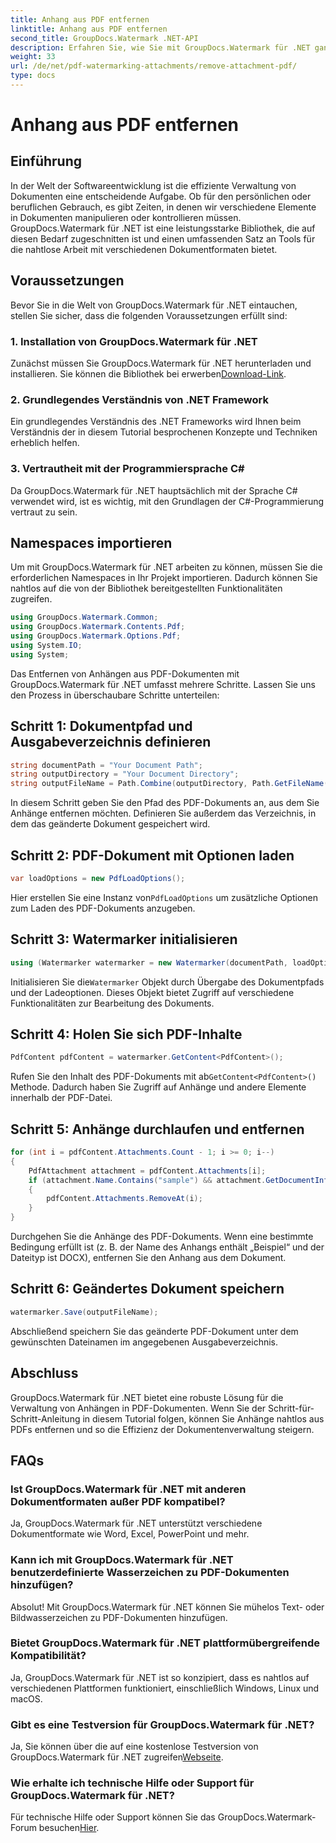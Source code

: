 ```yaml
---
title: Anhang aus PDF entfernen
linktitle: Anhang aus PDF entfernen
second_title: GroupDocs.Watermark .NET-API
description: Erfahren Sie, wie Sie mit GroupDocs.Watermark für .NET ganz einfach Anhänge aus PDF-Dokumenten entfernen. Steigern Sie die Effizienz Ihres Dokumentenmanagements.
weight: 33
url: /de/net/pdf-watermarking-attachments/remove-attachment-pdf/
type: docs
---
```

# Anhang aus PDF entfernen

## Einführung
In der Welt der Softwareentwicklung ist die effiziente Verwaltung von Dokumenten eine entscheidende Aufgabe. Ob für den persönlichen oder beruflichen Gebrauch, es gibt Zeiten, in denen wir verschiedene Elemente in Dokumenten manipulieren oder kontrollieren müssen. GroupDocs.Watermark für .NET ist eine leistungsstarke Bibliothek, die auf diesen Bedarf zugeschnitten ist und einen umfassenden Satz an Tools für die nahtlose Arbeit mit verschiedenen Dokumentformaten bietet.
## Voraussetzungen
Bevor Sie in die Welt von GroupDocs.Watermark für .NET eintauchen, stellen Sie sicher, dass die folgenden Voraussetzungen erfüllt sind:
### 1. Installation von GroupDocs.Watermark für .NET
 Zunächst müssen Sie GroupDocs.Watermark für .NET herunterladen und installieren. Sie können die Bibliothek bei erwerben[Download-Link](https://releases.groupdocs.com/Watermark/net/).
### 2. Grundlegendes Verständnis von .NET Framework
Ein grundlegendes Verständnis des .NET Frameworks wird Ihnen beim Verständnis der in diesem Tutorial besprochenen Konzepte und Techniken erheblich helfen.
### 3. Vertrautheit mit der Programmiersprache C#
Da GroupDocs.Watermark für .NET hauptsächlich mit der Sprache C# verwendet wird, ist es wichtig, mit den Grundlagen der C#-Programmierung vertraut zu sein.

## Namespaces importieren
Um mit GroupDocs.Watermark für .NET arbeiten zu können, müssen Sie die erforderlichen Namespaces in Ihr Projekt importieren. Dadurch können Sie nahtlos auf die von der Bibliothek bereitgestellten Funktionalitäten zugreifen.

```csharp
using GroupDocs.Watermark.Common;
using GroupDocs.Watermark.Contents.Pdf;
using GroupDocs.Watermark.Options.Pdf;
using System.IO;
using System;
```
Das Entfernen von Anhängen aus PDF-Dokumenten mit GroupDocs.Watermark für .NET umfasst mehrere Schritte. Lassen Sie uns den Prozess in überschaubare Schritte unterteilen:
## Schritt 1: Dokumentpfad und Ausgabeverzeichnis definieren
```csharp
string documentPath = "Your Document Path";
string outputDirectory = "Your Document Directory";
string outputFileName = Path.Combine(outputDirectory, Path.GetFileName(documentPath));
```
In diesem Schritt geben Sie den Pfad des PDF-Dokuments an, aus dem Sie Anhänge entfernen möchten. Definieren Sie außerdem das Verzeichnis, in dem das geänderte Dokument gespeichert wird.
## Schritt 2: PDF-Dokument mit Optionen laden
```csharp
var loadOptions = new PdfLoadOptions();
```
 Hier erstellen Sie eine Instanz von`PdfLoadOptions` um zusätzliche Optionen zum Laden des PDF-Dokuments anzugeben.
## Schritt 3: Watermarker initialisieren
```csharp
using (Watermarker watermarker = new Watermarker(documentPath, loadOptions))
```
 Initialisieren Sie die`Watermarker` Objekt durch Übergabe des Dokumentpfads und der Ladeoptionen. Dieses Objekt bietet Zugriff auf verschiedene Funktionalitäten zur Bearbeitung des Dokuments.
## Schritt 4: Holen Sie sich PDF-Inhalte
```csharp
PdfContent pdfContent = watermarker.GetContent<PdfContent>();
```
 Rufen Sie den Inhalt des PDF-Dokuments mit ab`GetContent<PdfContent>()` Methode. Dadurch haben Sie Zugriff auf Anhänge und andere Elemente innerhalb der PDF-Datei.
## Schritt 5: Anhänge durchlaufen und entfernen
```csharp
for (int i = pdfContent.Attachments.Count - 1; i >= 0; i--)
{
    PdfAttachment attachment = pdfContent.Attachments[i];
    if (attachment.Name.Contains("sample") && attachment.GetDocumentInfo().FileType == FileType.DOCX)
    {
        pdfContent.Attachments.RemoveAt(i);
    }
}
```
Durchgehen Sie die Anhänge des PDF-Dokuments. Wenn eine bestimmte Bedingung erfüllt ist (z. B. der Name des Anhangs enthält „Beispiel“ und der Dateityp ist DOCX), entfernen Sie den Anhang aus dem Dokument.
## Schritt 6: Geändertes Dokument speichern
```csharp
watermarker.Save(outputFileName);
```
Abschließend speichern Sie das geänderte PDF-Dokument unter dem gewünschten Dateinamen im angegebenen Ausgabeverzeichnis.

## Abschluss
GroupDocs.Watermark für .NET bietet eine robuste Lösung für die Verwaltung von Anhängen in PDF-Dokumenten. Wenn Sie der Schritt-für-Schritt-Anleitung in diesem Tutorial folgen, können Sie Anhänge nahtlos aus PDFs entfernen und so die Effizienz der Dokumentenverwaltung steigern.
## FAQs
### Ist GroupDocs.Watermark für .NET mit anderen Dokumentformaten außer PDF kompatibel?
Ja, GroupDocs.Watermark für .NET unterstützt verschiedene Dokumentformate wie Word, Excel, PowerPoint und mehr.
### Kann ich mit GroupDocs.Watermark für .NET benutzerdefinierte Wasserzeichen zu PDF-Dokumenten hinzufügen?
Absolut! Mit GroupDocs.Watermark für .NET können Sie mühelos Text- oder Bildwasserzeichen zu PDF-Dokumenten hinzufügen.
### Bietet GroupDocs.Watermark für .NET plattformübergreifende Kompatibilität?
Ja, GroupDocs.Watermark für .NET ist so konzipiert, dass es nahtlos auf verschiedenen Plattformen funktioniert, einschließlich Windows, Linux und macOS.
### Gibt es eine Testversion für GroupDocs.Watermark für .NET?
 Ja, Sie können über die auf eine kostenlose Testversion von GroupDocs.Watermark für .NET zugreifen[Webseite](https://releases.groupdocs.com/).
### Wie erhalte ich technische Hilfe oder Support für GroupDocs.Watermark für .NET?
 Für technische Hilfe oder Support können Sie das GroupDocs.Watermark-Forum besuchen[Hier](https://forum.groupdocs.com/c/watermark/19).